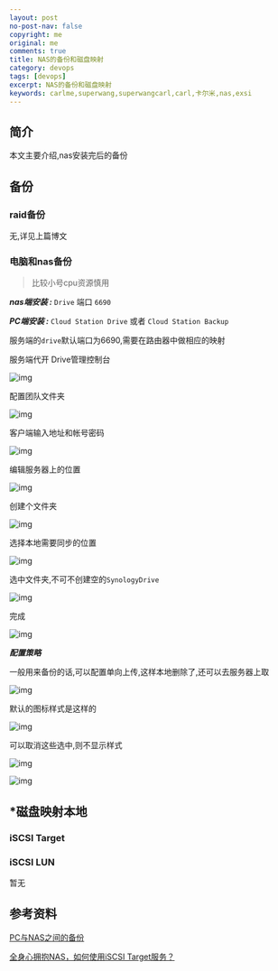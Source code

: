 ```yaml
---
layout: post
no-post-nav: false 
copyright: me
original: me
comments: true
title: NAS的备份和磁盘映射
category: devops
tags: [devops]
excerpt: NAS的备份和磁盘映射
keywords: carlme,superwang,superwangcarl,carl,卡尔米,nas,exsi
---
```


## 简介

本文主要介绍,nas安装完后的备份

## 备份

### raid备份

无,详见上篇博文

### 电脑和nas备份

> 比较小号cpu资源慎用

***nas端安装 :*** `Drive` 端口 `6690`

***PC端安装 :*** `Cloud Station Drive` 或者 `Cloud Station Backup`

服务端的`drive`默认端口为6690,需要在路由器中做相应的映射

服务端代开 Drive管理控制台

![img]({{site.cdn}}/assets/images/blog/2019/20190421204411.png)

配置团队文件夹

![img]({{site.cdn}}/assets/images/blog/2019/20190421235345.png)

客户端输入地址和帐号密码

![img]({{site.cdn}}/assets/images/blog/2019/20190421235504.png)

编辑服务器上的位置

![img]({{site.cdn}}/assets/images/blog/2019/20190422090705.png)

创建个文件夹

![img]({{site.cdn}}/assets/images/blog/2019/20190422090744.png)

选择本地需要同步的位置

![img]({{site.cdn}}/assets/images/blog/2019/20190422090902.png)

选中文件夹,不可不创建空的`SynologyDrive`

![img]({{site.cdn}}/assets/images/blog/2019/20190422091000.png)

完成

![img]({{site.cdn}}/assets/images/blog/2019/20190422091058.png)

***配置策略***

一般用来备份的话,可以配置单向上传,这样本地删除了,还可以去服务器上取

![img]({{site.cdn}}/assets/images/blog/2019/20190422091443.png)

默认的图标样式是这样的

![img]({{site.cdn}}/assets/images/blog/2019/20190422092234.png)

可以取消这些选中,则不显示样式

![img]({{site.cdn}}/assets/images/blog/2019/20190422092308.png)

![img]({{site.cdn}}/assets/images/blog/2019/20190422092340.png)

## *磁盘映射本地

### iSCSI Target

### iSCSI LUN

暂无

## 参考资料

[PC与NAS之间的备份](http://www.cdaten.com/news/html/?629.html)

[全身心拥抱NAS，如何使用iSCSI Target服务？](https://www.expreview.com/25412-all.html)